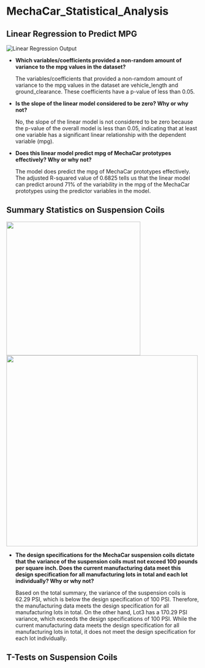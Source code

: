 # MechaCar_Statistical_Analysis
## Linear Regression to Predict MPG

![Linear Regression Output](https://user-images.githubusercontent.com/117063056/233466991-e167c43e-96cf-46f2-aeac-9a1f2b020a38.png)

- **Which variables/coefficients provided a non-random amount of variance to the mpg values in the dataset?**

  The variables/coefficients that provided a non-ramdom amount of variance to the mpg values in the dataset are vehicle_length and ground_clearance. These coefficients     have a p-value of less than 0.05.

- **Is the slope of the linear model considered to be zero? Why or why not?**
  
  No, the slope of the linear model is not considered to be zero because the p-value of the overall model is less than 0.05, indicating that at least one variable has a   significant linear relationship with the dependent variable (mpg).
 
 - **Does this linear model predict mpg of MechaCar prototypes effectively? Why or why not?**
    
   The model does predict the mpg of MechaCar prototypes effectively. The adjusted R-squared value of 0.6825 tells us that the linear model can predict around 71% of the    variability in the mpg of the MechaCar prototypes using the predictor variables in the model.

## Summary Statistics on Suspension Coils

<p float="left">
  <img src="https://user-images.githubusercontent.com/117063056/233475738-0dccd918-f8ce-4a55-941f-b04e90a8cb1e.png" width="350" />
  <img src="https://user-images.githubusercontent.com/117063056/233475749-5fe65fa7-d48b-4260-b7dc-9c59345af5f0.png" width="500" /> 
</p>

- **The design specifications for the MechaCar suspension coils dictate that the variance of the suspension coils must not exceed 100 pounds per square inch. Does the current manufacturing data meet this design specification for all manufacturing lots in total and each lot individually? Why or why not?**

  Based on the total summary, the variance of the suspension coils is 62.29 PSI, which is below the design specification of 100 PSI. Therefore, the manufacturing data     meets the design specification for all manufacturing lots in total. On the other hand, Lot3 has a 170.29 PSI variance, which exceeds the design specifications of 100     PSI. While the current manufacturing data meets the design specification for all manufacturing lots in total, it does not meet the design specification for each lot     individually.

## T-Tests on Suspension Coils
